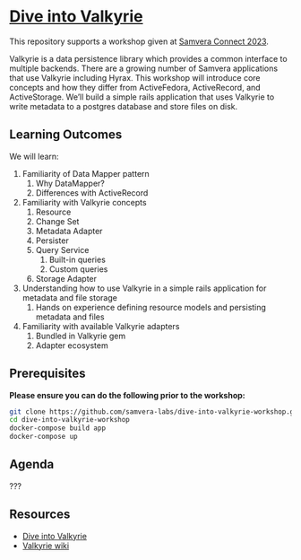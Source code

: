 # [Dive into Valkyrie](https://samveraconnect2023.sched.com/event/1OmBk)

This repository supports a workshop given at
[Samvera Connect 2023](https://samvera.atlassian.net/wiki/spaces/samvera/pages/2174877699/Samvera+Connect+2023).

Valkyrie is a data persistence library which provides a common interface to multiple backends. There are a growing number of Samvera applications that use Valkyrie including Hyrax. This workshop will introduce core concepts and how they differ from ActiveFedora, ActiveRecord, and ActiveStorage. We’ll build a simple rails application that uses Valkyrie to write metadata to a postgres database and store files on disk.

## Learning Outcomes

We will learn:
1. Familiarity of Data Mapper pattern
   1. Why DataMapper?
   1. Differences with ActiveRecord
1. Familiarity with Valkyrie concepts
   1. Resource
   2. Change Set
   3. Metadata Adapter
   4. Persister
   5. Query Service
      1. Built-in queries
      2. Custom queries
   7. Storage Adapter
1. Understanding how to use Valkyrie in a simple rails application for metadata and file storage
   1. Hands on experience defining resource models and persisting metadata and files
1. Familiarity with available Valkyrie adapters
   1. Bundled in Valkyrie gem
   2. Adapter ecosystem

## Prerequisites

**Please ensure you can do the following prior to the workshop:**

```sh
git clone https://github.com/samvera-labs/dive-into-valkyrie-workshop.git
cd dive-into-valkyrie-workshop
docker-compose build app
docker-compose up 
```

## Agenda

???


## Resources

  * [Dive into Valkyrie](https://github.com/samvera/valkyrie/wiki/Dive-into-Valkyrie)
  * [Valkyrie wiki](https://github.com/samvera/valkyrie/wiki)
